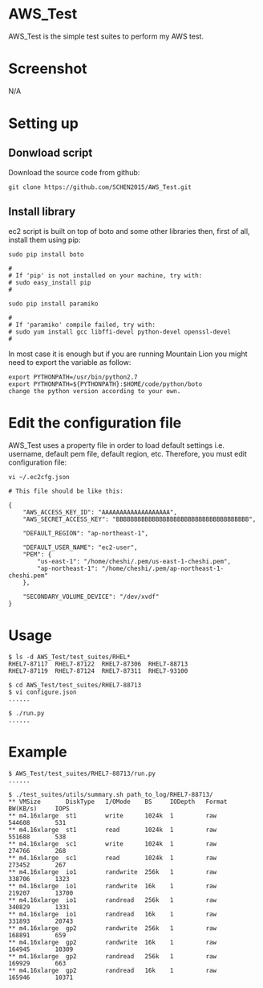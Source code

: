 # AWS_Test

AWS_Test is the simple test suites to perform my AWS test.

# Screenshot

N/A

# Setting up

## Donwload script

Download the source code from github:

```
git clone https://github.com/SCHEN2015/AWS_Test.git
```

## Install library

ec2 script is built on top of boto and some other libraries then, first of all, install them using pip:

```
sudo pip install boto

#
# If 'pip' is not installed on your machine, try with:
# sudo easy_install pip
#

sudo pip install paramiko

#
# If 'paramiko' compile failed, try with:
# sudo yum install gcc libffi-devel python-devel openssl-devel
#

```

In most case it is enough but if you are running Mountain Lion you might need to export the variable as follow:

```
export PYTHONPATH=/usr/bin/python2.7
export PYTHONPATH=${PYTHONPATH}:$HOME/code/python/boto
change the python version according to your own.
```

# Edit the configuration file

AWS_Test uses a property file in order to load default settings i.e. username, default pem file, default region, etc. Therefore, you must edit configuration file:

```
vi ~/.ec2cfg.json

# This file should be like this:

{
    "AWS_ACCESS_KEY_ID": "AAAAAAAAAAAAAAAAAAA",
    "AWS_SECRET_ACCESS_KEY": "BBBBBBBBBBBBBBBBBBBBBBBBBBBBBBBBBBBBB",

    "DEFAULT_REGION": "ap-northeast-1",

    "DEFAULT_USER_NAME": "ec2-user",
    "PEM": {
        "us-east-1": "/home/cheshi/.pem/us-east-1-cheshi.pem",
        "ap-northeast-1": "/home/cheshi/.pem/ap-northeast-1-cheshi.pem"
    },

    "SECONDARY_VOLUME_DEVICE": "/dev/xvdf"
}
```

# Usage

```
$ ls -d AWS_Test/test_suites/RHEL*
RHEL7-87117  RHEL7-87122  RHEL7-87306  RHEL7-88713
RHEL7-87119  RHEL7-87124  RHEL7-87311  RHEL7-93100

$ cd AWS_Test/test_suites/RHEL7-88713
$ vi configure.json
......

$ ./run.py
......
```

# Example

```
$ AWS_Test/test_suites/RHEL7-88713/run.py
......

$ ./test_suites/utils/summary.sh path_to_log/RHEL7-88713/
** VMSize       DiskType   I/OMode    BS     IODepth   Format    BW(KB/s)     IOPS    
** m4.16xlarge  st1        write      1024k  1         raw       544608       531     
** m4.16xlarge  st1        read       1024k  1         raw       551688       538     
** m4.16xlarge  sc1        write      1024k  1         raw       274766       268     
** m4.16xlarge  sc1        read       1024k  1         raw       273452       267     
** m4.16xlarge  io1        randwrite  256k   1         raw       338706       1323    
** m4.16xlarge  io1        randwrite  16k    1         raw       219207       13700   
** m4.16xlarge  io1        randread   256k   1         raw       340829       1331    
** m4.16xlarge  io1        randread   16k    1         raw       331893       20743   
** m4.16xlarge  gp2        randwrite  256k   1         raw       168891       659     
** m4.16xlarge  gp2        randwrite  16k    1         raw       164945       10309   
** m4.16xlarge  gp2        randread   256k   1         raw       169929       663     
** m4.16xlarge  gp2        randread   16k    1         raw       165946       10371   

